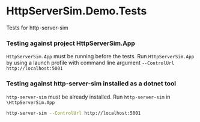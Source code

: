 # HttpServerSim.Demo.Tests

Tests for http-server-sim

### Testing against project HttpServerSim.App
`HttpServerSim.App` must be running before the tests.
Run `HttpServerSim.App` by using a launch profile with command line argument `--ControlUrl http://localhost:5001`


### Testing against http-server-sim installed as a dotnet tool
`http-server-sim` must be already installed.
Run `http-server-sim` in `\HttpServerSim.App`
```bash
http-server-sim --ControlUrl http://localhost:5001
```
